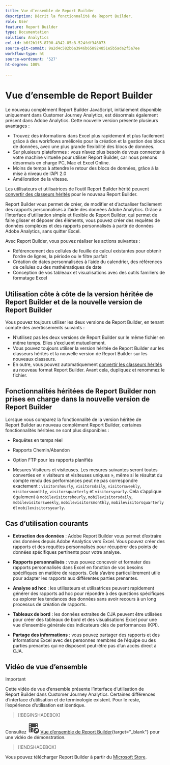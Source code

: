 ```yaml
---
title: Vue d’ensemble de Report Builder
description: Décrit la fonctionnalité de Report Builder.
role: User
feature: Report Builder
type: Documentation
solution: Analytics
exl-id: b6f2b1f5-8790-4342-85c8-524fdf346073
source-git-commit: 9a2d4c582b6a3946b658924851e5b5ada2f5a7ee
workflow-type: ht
source-wordcount: '527'
ht-degree: 100%

---
```


# Vue d’ensemble de Report Builder

Le nouveau complément Report Builder JavaScript, initialement disponible uniquement dans Customer Journey Analytics, est désormais également présent dans Adobe Analytics. Cette nouvelle version présente plusieurs avantages :

- Trouvez des informations dans Excel plus rapidement et plus facilement grâce à des workflows améliorés pour la création et la gestion des blocs de données, avec une plus grande flexibilité des blocs de données.
- Sur plusieurs plateformes : vous n’avez plus besoin de vous connecter à votre machine virtuelle pour utiliser Report Builder, car nous prenons désormais en charge PC, Mac et Excel Online.
- Moins de temps à attendre le retour des blocs de données, grâce à la mise à niveau de l’API 2.0
- Amélioration de la vitesse.

Les utilisateurs et utilisatrices de l’outil Report Builder hérité peuvent [convertir des classeurs hérités](/help/analyze/report-builder/convert-workbooks.md) pour le nouveau Report Builder.

Report Builder vous permet de créer, de modifier et d’actualiser facilement des rapports personnalisés à l’aide des données Adobe Analytics. Grâce à lʼinterface d’utilisation simple et flexible de Report Builder, qui permet de faire glisser et déposer des éléments, vous pouvez créer des requêtes de données complexes et des rapports personnalisés à partir de données Adobe Analytics, sans quitter Excel.

Avec Report Builder, vous pouvez réaliser les actions suivantes :

- Référencement des cellules de feuille de calcul existantes pour obtenir lʼordre de lignes, la période ou le filtre parfait
- Création de dates personnalisées à lʼaide du calendrier, des références de cellules ou des mathématiques de date
- Conception de vos tableaux et visualisations avec des outils familiers de formatage Excel

## Utilisation côte à côte de la version héritée de Report Builder et de la nouvelle version de Report Builder

Vous pouvez toujours utiliser les deux versions de Report Builder, en tenant compte des avertissements suivants :

- N’utilisez pas les deux versions de Report Builder sur le même fichier en même temps. Elles s’excluent mutuellement.
- Vous pouvez toujours utiliser la version héritée de Report Builder sur les classeurs hérités et la nouvelle version de Report Builder sur les nouveaux classeurs.
- En outre, vous pouvez automatiquement [convertir les classeurs hérités](/help/analyze/report-builder/convert-workbooks.md) au nouveau format Report Builder. Avant cela, dupliquez et renommez le fichier.

## Fonctionnalités héritées de Report Builder non prises en charge dans la nouvelle version de Report Builder

Lorsque vous comparez la fonctionnalité de la version héritée de Report Builder au nouveau complément Report Builder, certaines fonctionnalités héritées ne sont plus disponibles :

- Requêtes en temps réel

- Rapports Chemin/Abandon

- Option FTP pour les rapports planifiés

- Mesures Visiteurs et visiteuses. Les mesures suivantes seront toutes converties en « visiteurs et visiteuses uniques », même si le résultat du compte rendu des performances peut ne pas correspondre exactement : `visitorshourly`, `visitorsdaily`, `visitorsweekly`, `visitorsmonthly`, `visitorsquarterly` et `visitorsyearly`. Cela s’applique également à `mobilevisitorshourly`, `mobilevisitorsdaily`, `mobilevisitorsweekly`, `mobilevisitorsmonthly`, `mobilevisitorsquarterly` et `mobilevisitorsyearly`.

## Cas d’utilisation courants

- **Extraction des données** : Adobe Report Builder vous permet d’extraire des données depuis Adobe Analytics vers Excel. Vous pouvez créer des rapports et des requêtes personnalisés pour récupérer des points de données spécifiques pertinents pour votre analyse.

- **Rapports personnalisés** : vous pouvez concevoir et formater des rapports personnalisés dans Excel en fonction de vos besoins spécifiques en matière de rapports. Cela s’avère particulièrement utile pour adapter les rapports aux différentes parties prenantes.

- **Analyse ad hoc** : les utilisateurs et utilisatrices peuvent rapidement générer des rapports ad hoc pour répondre à des questions spécifiques ou explorer les tendances des données sans avoir recours à un long processus de création de rapports.

- **Tableaux de bord** : les données extraites de CJA peuvent être utilisées pour créer des tableaux de bord et des visualisations Excel pour une vue d’ensemble générale des indicateurs clés de performances (KPI).

- **Partage des informations** : vous pouvez partager des rapports et des informations Excel avec des personnes membres de l’équipe ou des parties prenantes qui ne disposent peut-être pas d’un accès direct à CJA.

## Vidéo de vue d’ensemble

>[!IMPORTANT]
>
>Cette vidéo de vue d’ensemble présente l’interface d’utilisation de Report Builder dans Customer Journey Analytics. Certaines différences d’interface d’utilisation et de terminologie existent. Pour le reste, l’expérience d’utilisation est identique.


>[!BEGINSHADEBOX]

Consultez ![VideoCheckedOut](/help/assets/icons/VideoCheckedOut.svg) [Vue d’ensemble de Report Builder](https://video.tv.adobe.com/v/337569?quality=12&learn=on){target="_blank"} pour une vidéo de démonstration.

>[!ENDSHADEBOX]

Vous pouvez télécharger Report Builder à partir du [Microsoft Store](https://appsource.microsoft.com/fr-fr/product/office/WA200003101?tab=Overview).
